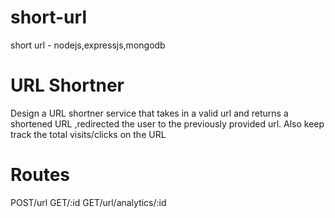 # short-url
short url  - nodejs,expressjs,mongodb
# URL Shortner
Design a URL shortner service that takes in a valid url  and returns a shortened URL ,redirected the user to the previously provided url.
Also keep track the total visits/clicks on the URL
# Routes
POST/url
GET/:id
GET/url/analytics/:id
